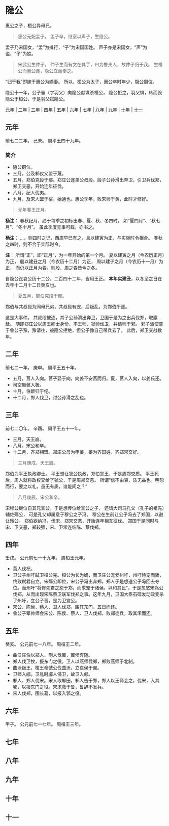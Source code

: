 # 隐公
惠公之子，桓公异母兄。

>惠公元妃孟子。
>孟子卒，继室以声子，生隐公。

孟子乃宋国女，“孟”为排行，“子”为宋国国姓。
声子亦是宋国女，“声”为谥，“子”为姓。

>宋武公生仲子。
>仲子生而有文在其手，曰为鲁夫人，故仲子归于我。
>生桓公而惠公薨，隐公立而奉之。

“归于我”即嫁于惠公为嫡妻。
所以，桓公为太子，惠公卒时年少，隐公摄位。

隐公十一年，公子翬（字羽父）向隐公献谋杀桓公，
隐公拒之，羽父惧，转而毁隐公于桓公，于是羽父弑隐公。

[元年](#元年) | [二年](#二年) | [三年](#三年) | [四年](#四年) |
[五年](#五年) | [六年](#六年) | [七年](#七年) | [八年](#八年) |
[九年](#九年) | [十年](#十年) | [十一](#十一)

## 元年
前七二二年。
己未。
周平王四十九年。

### 简介

* 隐公摄位。
* 三月，公及邾仪父盟于蔑。
* 五月，郑伯克段于鄢。郑庄公逐弟公叔段。段子公孙滑出奔卫，引卫兵伐郑，郑卫交恶，开始连年征伐。
* 八月，纪人伐夷。
* 九月，及宋人盟于宿，始通也。惠公季年，败宋师于黄，此时才修好。

>元年春王正月。

**杨注**：
春秋纪月，必于每季之初标出春、夏、秋、冬四时，
如“夏四月”、“秋七月”、“冬十月”。
虽此季度无事可载，亦书之。

**杨注**：
...，则四时之记，西周早已有之，且以建寅为正，与实际时令相合。
春秋之四时，则不合于实际时令。

**注**：
所谓“正”，即“正月”，为一年开始的第一个月。
夏以建寅之月（今农历正月）为正，
殷以建丑之月（今农历十二月）为正，
周以建子之月（今农历十一月）为正，
而仍以正月为春，则殷、周之春皆今之冬。

自隐公讫哀公历十二公，二百四十二年，皆用王正。
**本年实建丑**，以冬至之日在去年十二月十二日癸亥也。

>夏五月，鄭伯克段于鄢。

郑伯与共叔段为同母兄弟，共叔段有宠，后叛乱，为郑伯所逐。

这是大事件。
共叔段被逐，其子公孙滑出奔卫，卫国于是为之出兵伐郑，取廪延。
随即郑庄公以周王卿士身份，率王师、虢师伐卫，并请师于邾。
邾子派使告于鲁公子豫，豫请往，被隐公拒绝，但公子豫自己带兵去了。
此后，郑卫交战数年。

## 二年
前七二一年。
庚申。
周平王五十年。

* 五月，莒人入向。莒子娶于向，向姜不安莒而归。夏，莒人入向，以姜氏还。
* 司空無骇入极。
* 十月，伯姬归于纪。
* 十二月，郑人伐卫，讨公孙滑之乱也。

## 三年
前七二〇年。
辛酉。
周平王五十一年。

* 三月，天王崩。
* 八月，宋公和卒。
* 十二月，齐郑相盟。郑庄公母为申姜，姜为齐国姓，齐郑常交好。

>三月庚戌，天王崩。

郑伯为平王执政卿士。
平王想让虢公执政，郑伯怨王，于是周郑交质。
平王死后，周人就将政权交给了虢公，于是周郑交恶。
所谓“信不由衷，质无益也。明恕而行，要之以礼，虽无有质，谁能间之？”

>八月庚辰，宋公和卒。

宋穆公继位自其兄宣公，于是想传位给宣公之子，
还请大司马孔父（孔子的祖先）辅佐殇公， 可是孔父却属意于穆公之子冯。
穆公在生前让公子冯去了郑国，以避让殇公。
郑伯欲纳冯，伐宋，郑宋交恶，开始连年相互征伐。
郑国于是同时与宋、卫交恶，郑较强，宋、卫常连结陈、蔡伐郑。

## 四年
壬戌。
公元前七一十九年。
周桓王元年。

* 莒人伐杞。
* 卫公子州吁弑卫桓公完。桓公为长为嫡，而卫庄公宠爱州吁，州吁恃宠而骄，终致弑君自立。宋殇公即位，宋公子冯出奔郑，郑人于是想送公子冯回去夺位。而州吁“将修先君之怨于郑，而求宠于诸侯，以和其民”，于是忽悠宋殇公伐郑，从而出现宋陈蔡卫联军伐郑之事。这年九月，卫国大臣石碏发动政变杀了州吁，立公子晋，是为卫宣公。
* 宋公、陈侯、蔡人、卫人伐郑，围其东门，五日而还。
* 鲁公子翚帅师会宋公、陈侯、蔡人、卫人伐郑，败郑徒兵，取其禾而还。

## 五年
癸亥。
公元前七一八年。
周桓王二年。

* 曲沃庄伯以郑人、刑人伐翼，翼侯奔随。
* 郑人伐卫牧，报东门之役。卫人以燕师伐郑，郑败燕师于北制。
* 曲沃叛王，桓王命虢公伐曲沃，立哀侯于翼。
* 卫师入郕。卫乱时郕人侵卫，故卫入郕。
* 邾人、郑人伐宋。宋人取邾田，邾人告于郑，郑人以王师会之，伐宋，入其郛，以报东门之役。宋求救于鲁，鲁辞不发兵。
* 宋人伐郑，围长葛，以报入郛之役。

## 六年
甲子。
公元前七一七年。
周桓王三年。

## 七年
## 八年
## 九年
## 十年
## 十一
